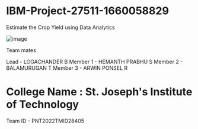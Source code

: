 # IBM-Project-27511-1660058829
Estimate the Crop Yield using Data Analytics

![image](https://user-images.githubusercontent.com/83635844/195673906-97fe042a-94fa-43b7-84ff-7122a9b975bd.png)


Team mates

Lead - LOGACHANDER B
Member 1 - HEMANTH PRABHU S
Member 2 - BALAMURUGAN T
Member 3 - ARWIN PONSEL R

# College Name : St. Joseph's Institute of Technology

Team ID - PNT2022TMID28405
